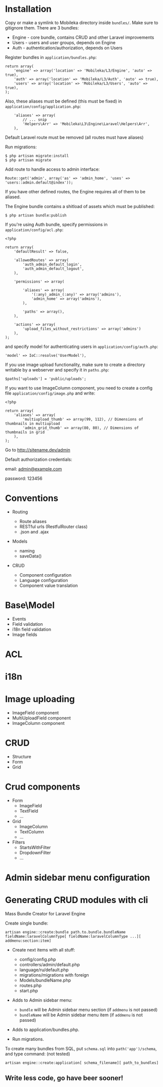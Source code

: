 # Installation

Copy or make a symlink to Mobileka directory inside `bundles/`. Make sure to
gitignore them. There are 3 bundles:

- Engine - core bundle, contains CRUD and other Laravel improvements
- Users - users and user groups, depends on Engine
- Auth - authentication/authorization, depends on Users

Register bundles in `application/bundles.php`:

```
return array(
	'engine' => array('location' => 'Mobileka/L3/Engine', 'auto' => true),
	'auth' => array('location' => 'Mobileka/L3/Auth', 'auto' => true),
	'users' => array('location' => 'Mobileka/L3/Users', 'auto' => true),
);
```

Also, these aliases must be defined (this must be fixed) in
`application/config/application.php`:

```
	'aliases' => array(
		// ... snip
		'Helpers\Arr' => 'Mobileka\L3\Engine\Laravel\Helpers\Arr',
	),
```

Default Laravel route must be removed (all routes must have aliases)

Run migrations:

```
$ php artisan migrate:install
$ php artisan migrate
```

Add route to handle access to admin interface:

```
Route::get('admin', array('as' => 'admin_home', 'uses' => 'users::admin.default@index'));
```

If you have other defined routes, the Engine requires all of them to be aliased.

The Engine bundle contains a shitload of assets which must be published:

```
$ php artisan bundle:publish
```
If you're using Auth bundle, specify permissions in `application/config/acl.php`:

```
<?php

return array(
	'defaultResult' => false,

	'allowedRoutes' => array(
		'auth_admin_default_login',
		'auth_admin_default_logout',
	),

	'permissions' => array(

		'aliases' => array(
			'(:any)_admin_(:any)' => array('admins'),
			'admin_home' => array('admins'),
		),

		'paths' => array(),
	),

	'actions' => array(
		'upload_files_without_restrictions' => array('admins')
	),
);
```

and specify model for authenticating users in `application/config/auth.php`:


```
'model' => IoC::resolve('UserModel'),
```

If you use image upload functionality, make sure to create a directory writable
by a webserver and specify it in `paths.php`:

```
$paths['uploads'] = 'public/uploads';
```


If you want to use ImageColumn component, you need to create a config file
`application/config/image.php` and write:

```
<?php

return array(
	'aliases' => array(
		'multiupload_thumb' => array(99, 112), // Dimensions of thumbnails in multiupload
		'admin_grid_thumb' => array(80, 80), // Dimensions of thumbnails in grid
	),
);
```

Go to http://sitename.dev/admin

Default authorization credentials:

email: admin@example.com

password: 123456

# Conventions
* Routing
	* Route aliases
	* RESTful urls (RestfulRouter class)
	* .json and .ajax
* Models
	* naming
	* saveData()

* CRUD
	* Component configuration
	* Language configuration
	* Component value translation

# Base\Model
* Events
* Field validation
* i18n field validation
* Image fields

# ACL

# i18n

# Image uploading
* ImageField component
* MultiUploadField component
* ImageColumn component

# CRUD
* Structure
* Form
* Grid

# Crud components
* Form
	* ImageField
    * TextField
    * ...
* Grid
	* ImageColumn
    * TextColumn
    * ...
* Filters
	* StartsWithFilter
    * DropdownFilter
    * ...

# Admin sidebar menu configuration

# Generating CRUD modules with cli
Mass Bundle Creator for Laravel Engine

Create single bundle:
```
artisan engine::create:bundle path.to.bundle.bundleName fieldName:laravelColumnType[ fieldName:laravelColumnType ...][ addmenu:section:item]
```
* Create next items with all stuff:
	* config/config.php
	* controllers/admin/default.php
	* language/ru/default.php
	* migrations/migrations with foreign
	* Models/bundleName.php
	* routes.php
	* start.php

* Adds to Admin sidebar menu:
	* ```bundle``` will be Admin sidebar menu section (if ```addmenu``` is not passed)
	* ```bundleName``` will be Admin sidebar menu item (if ```addmenu``` is not passed)

* Adds to application/bundles.php.

* Run migrations.

To create many bundles from SQL, put ```schema.sql``` into ```path('app')/schema```, and type command: (not tested)
```
artisan engine::create:application[ schema_filename][ path_to_bundles]
```

Write less code, go have beer sooner!
-------------------------------------
